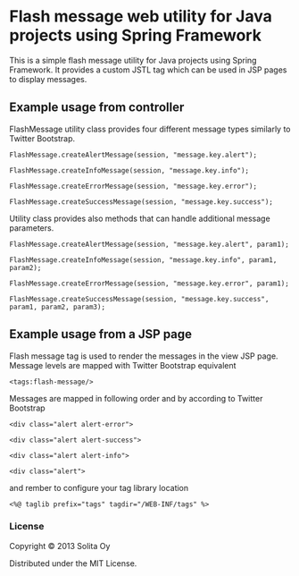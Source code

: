 # Flash message web utility for Java projects using Spring Framework #

This is a simple flash message utility for Java projects using Spring Framework. It provides a custom JSTL tag which can be used in JSP pages to display messages.

## Example usage from controller ##

FlashMessage utility class provides four different message types similarly to Twitter Bootstrap.

	FlashMessage.createAlertMessage(session, "message.key.alert");

	FlashMessage.createInfoMessage(session, "message.key.info");

	FlashMessage.createErrorMessage(session, "message.key.error");

	FlashMessage.createSuccessMessage(session, "message.key.success");

Utility class provides also methods that can handle additional message parameters.

	FlashMessage.createAlertMessage(session, "message.key.alert", param1);

	FlashMessage.createInfoMessage(session, "message.key.info", param1, param2);

	FlashMessage.createErrorMessage(session, "message.key.error", param1);

	FlashMessage.createSuccessMessage(session, "message.key.success", param1, param2, param3);

## Example usage from a JSP page ##

Flash message tag is used to render the messages in the view JSP page. Message levels are mapped with Twitter Bootstrap equivalent

	<tags:flash-message/>

Messages are mapped in following order and by according to Twitter Bootstrap

    <div class="alert alert-error">

    <div class="alert alert-success">

    <div class="alert alert-info">

    <div class="alert">

and rember to configure your tag library location

    <%@ taglib prefix="tags" tagdir="/WEB-INF/tags" %>

### License ###

Copyright © 2013 Solita Oy

Distributed under the MIT License.